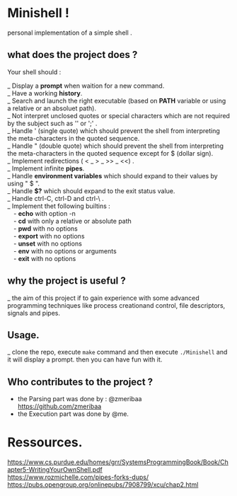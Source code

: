 
# Minishell !
personal implementation of a simple shell .

## what does the project does ?

Your shell should :

_ Display a **prompt** when waition for a new command.<br/>
_ Have a working **history**.<br/>
_ Search and launch the right executable (based on **PATH** variable or using a relative or an absoluet path).<br/>
_ Not interpret unclosed quotes or special characters which are not required by the subject such as '\' or ';' .<br/>
_ Handle ' (single quote) which should prevent the shell from interpreting the meta-characters in the quoted sequence.<br/>
_ Handle " (double quote) which should prevent the shell from interpreting the meta-characters in the quoted sequence except for $ (dollar sign).<br/>
_ Implement redirections ( < _ > _ >> _ <<) .<br/>
_ Implement infinite **pipes**.<br/>
_ Handle **environment variables** which should expand to their values by using " $ ".<br/>
_ Handle **$?** which should expand to the exit status value.<br/>
_ Handle ctrl-C, ctrl-D and ctrl-\ .<br/>
_ Implement thet following builtins :<br/>
	&emsp;- **echo** with option -n <br/>
	&emsp;- **cd** with only a relative or absolute path <br/>
	&emsp;- **pwd** with no options <br/>
	&emsp;- **export** with no options <br/>
	&emsp;- **unset** with no options <br/>
	&emsp;- **env** with no options or arguments <br/>
	&emsp;- **exit** with no options <br/>
## why the project is useful ?
_ the aim of this project if to gain experience with some advanced programming techniques like process creationand control, file descriptors, signals and pipes.
## Usage.
_ clone the repo, execute ```make``` command and then execute ```./Minishell``` and it will display a prompt. 
then you can have fun with it.
## Who contributes to the project ?
- the Parsing part was done by :
	@zmeribaa</br>
	https://github.com/zmeribaa
- the Execution part was done by @me.
# Ressources.
https://www.cs.purdue.edu/homes/grr/SystemsProgrammingBook/Book/Chapter5-WritingYourOwnShell.pdf</br>
https://www.rozmichelle.com/pipes-forks-dups/</br>
https://pubs.opengroup.org/onlinepubs/7908799/xcu/chap2.html</br>

